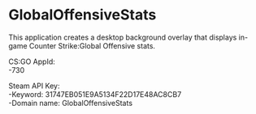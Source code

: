 GlobalOffensiveStats
====================

This application creates a desktop background overlay that displays in-game Counter Strike:Global Offensive stats.

CS:GO AppId:
  <br>-730

Steam API Key:
  <br>-Keyword: 31747EB051E9A5134F22D17E48AC8CB7
  <br>-Domain name: GlobalOffensiveStats
